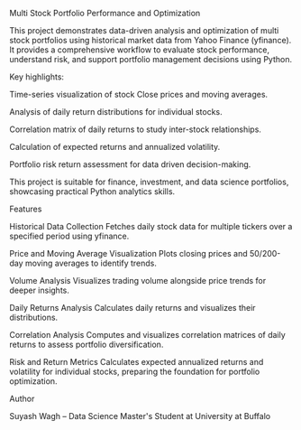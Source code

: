 Multi Stock Portfolio Performance and Optimization

This project demonstrates data-driven analysis and optimization of multi stock portfolios using historical market data from Yahoo Finance (yfinance). It provides a comprehensive workflow to evaluate stock performance, understand risk, and support portfolio management decisions using Python.

Key highlights:

Time-series visualization of stock Close prices and moving averages.

Analysis of daily return distributions for individual stocks.

Correlation matrix of daily returns to study inter-stock relationships.

Calculation of expected returns and annualized volatility.

Portfolio risk return assessment for data driven decision-making.

This project is suitable for finance, investment, and data science portfolios, showcasing practical Python analytics skills.

Features

Historical Data Collection
Fetches daily stock data for multiple tickers over a specified period using yfinance.

Price and Moving Average Visualization
Plots closing prices and 50/200-day moving averages to identify trends.

Volume Analysis
Visualizes trading volume alongside price trends for deeper insights.

Daily Returns Analysis
Calculates daily returns and visualizes their distributions.

Correlation Analysis
Computes and visualizes correlation matrices of daily returns to assess portfolio diversification.

Risk and Return Metrics
Calculates expected annualized returns and volatility for individual stocks, preparing the foundation for portfolio optimization.

Author

Suyash Wagh – Data Science Master's Student at University at Buffalo

